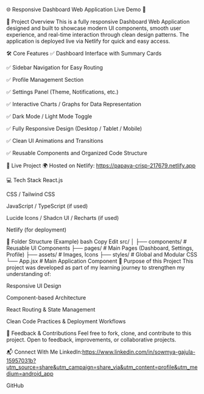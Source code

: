 🌐 Responsive Dashboard Web Application
Live Demo 🚀

📌 Project Overview
This is a fully responsive Dashboard Web Application designed and built to showcase modern UI components, smooth user experience, and real-time interaction through clean design patterns.
The application is deployed live via Netlify for quick and easy access.

🛠️ Core Features
✅ Dashboard Interface with Summary Cards

✅ Sidebar Navigation for Easy Routing

✅ Profile Management Section

✅ Settings Panel (Theme, Notifications, etc.)

✅ Interactive Charts / Graphs for Data Representation

✅ Dark Mode / Light Mode Toggle

✅ Fully Responsive Design (Desktop / Tablet / Mobile)

✅ Clean UI Animations and Transitions

✅ Reusable Components and Organized Code Structure

🚀 Live Project
🌍 Hosted on Netlify:
https://papaya-crisp-217679.netlify.app

💻 Tech Stack
React.js

CSS / Tailwind CSS

JavaScript / TypeScript (if used)

Lucide Icons / Shadcn UI / Recharts (if used)

Netlify (for deployment)

📂 Folder Structure (Example)
bash
Copy
Edit
src/
│
├── components/      # Reusable UI Components
├── pages/           # Main Pages (Dashboard, Settings, Profile)
├── assets/          # Images, Icons
├── styles/          # Global and Modular CSS
└── App.jsx          # Main Application Component
🎯 Purpose of this Project
This project was developed as part of my learning journey to strengthen my understanding of:

Responsive UI Design

Component-based Architecture

React Routing & State Management

Clean Code Practices & Deployment Workflows

📢 Feedback & Contributions
Feel free to fork, clone, and contribute to this project.
Open to feedback, improvements, or collaborative projects.

📬 Connect With Me
LinkedIn:https://www.linkedin.com/in/sowmya-gajula-15957031b?utm_source=share&utm_campaign=share_via&utm_content=profile&utm_medium=android_app

GitHub
